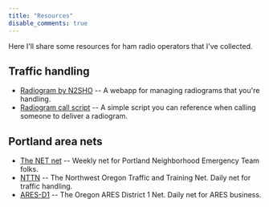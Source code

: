 ```yaml
---
title: "Resources"
disable_comments: true
---
```


Here I'll share some resources for ham radio operators that I've collected.

## Traffic handling

* [Radiogram by N2SHO](http://radiogram.n2sho.com/) -- A webapp for managing radiograms that you're handling.
* [Radiogram call script](https://ema.arrl.org/radiogram-call-script-guide/) -- A simple script you can reference when calling someone to deliver a radiogram.

## Portland area nets

* [The NET net](https://portlandprepares.org/net-resources/radio/ham-radio/practice-opportunities/net-net/) -- Weekly net for Portland Neighborhood Emergency Team folks.
* [NTTN](http://nttnweb.us) -- The Northwest Oregon Traffic and Training Net. Daily net for traffic handling.
* [ARES-D1](http://www.oregonaresd1.us/) -- The Oregon ARES District 1 Net. Daily net for ARES business.
